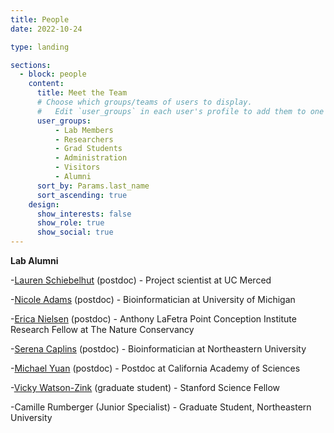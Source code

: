 ```yaml
---
title: People
date: 2022-10-24

type: landing

sections:
  - block: people
    content:
      title: Meet the Team
      # Choose which groups/teams of users to display.
      #   Edit `user_groups` in each user's profile to add them to one or more of these groups.
      user_groups:
          - Lab Members
          - Researchers
          - Grad Students
          - Administration
          - Visitors
          - Alumni
      sort_by: Params.last_name
      sort_ascending: true
    design:
      show_interests: false
      show_role: true
      show_social: true
---
```


**Lab Alumni**

-[Lauren Schiebelhut](https://laurenschiebelhut.wordpress.com/) (postdoc) - Project scientist at UC Merced

-[Nicole Adams](https://nicoleadamssci.wordpress.com/) (postdoc) - Bioinformatician at University of Michigan

-[Erica Nielsen](https://esnielsen.github.io/) (postdoc) - Anthony LaFetra Point Conception Institute Research Fellow at The Nature Conservancy

-[Serena Caplins](https://serenacaplins.wordpress.com/) (postdoc) - Bioinformatician at Northeastern University

-[Michael Yuan](https://michaellyuan.com/) (postdoc) - Postdoc at California Academy of Sciences

-[Vicky Watson-Zink](https://origamicrab.wordpress.com/) (graduate student) - Stanford Science Fellow

-Camille Rumberger (Junior Specialist) - Graduate Student, Northeastern University